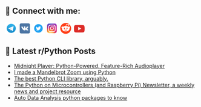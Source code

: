 ## 🔎 Connect with me:
[<img src="https://github.com/bullbesh/bullbesh/blob/main/images/Telegram.png" width="32" height="32" />](https://t.me/bullbesh)
[<img src="https://github.com/bullbesh/bullbesh/blob/main/images/VK.png" width="32" height="32" />](https://vk.com/bullbesh)
[<img src="https://github.com/bullbesh/bullbesh/blob/main/images/Twitter.png" width="32" height="32" />](https://twitter.com/bullbesh1)
[<img src="https://github.com/bullbesh/bullbesh/blob/main/images/Instagram.png" width="32" height="32" />](https://www.instagram.com/bullbesh)
[<img src="https://github.com/bullbesh/bullbesh/blob/main/images/Reddit.png" width="32" height="32" />](https://www.reddit.com/user/bullbesh)
[<img src="https://github.com/bullbesh/bullbesh/blob/main/images/YouTube.png" width="32" height="32" />](https://www.youtube.com/channel/UCtfjRs6uzgq5mfm8S06WTcg)

## 📕 Latest r/Python Posts
<!-- BLOG-POST-LIST:START -->
- [Midnight Player: Python-Powered, Feature-Rich Audioplayer](https://www.reddit.com/r/Python/comments/1cua7kp/midnight_player_pythonpowered_featurerich/)
- [I made a Mandelbrot Zoom using Python](https://www.reddit.com/r/Python/comments/1cu9jz1/i_made_a_mandelbrot_zoom_using_python/)
- [The best Python CLI library, arguably.](https://www.reddit.com/r/Python/comments/1cu6toc/the_best_python_cli_library_arguably/)
- [The Python on Microcontrollers &lpar;and Raspberry Pi&rpar; Newsletter, a weekly news and project resource](https://www.reddit.com/r/Python/comments/1cu5m68/the_python_on_microcontrollers_and_raspberry_pi/)
- [Auto Data Analysis python packages to know](https://www.reddit.com/r/Python/comments/1cu5476/auto_data_analysis_python_packages_to_know/)
<!-- BLOG-POST-LIST:END -->
